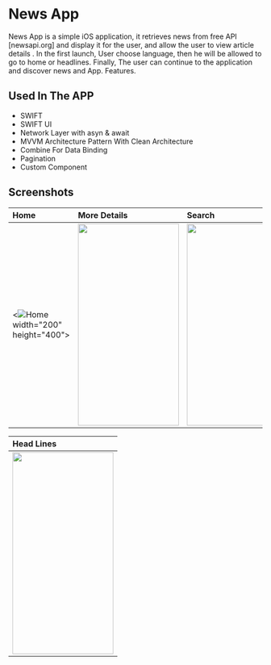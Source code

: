 # News App
News App is a simple iOS application, it retrieves news from free API [newsapi.org] and display it for the user, and allow the user to view article details . In the first launch, User choose language, then he will be allowed to go to home or headlines. Finally, The user can continue to the application and discover news and App. Features.


## Used In The APP
- SWIFT
- SWIFT UI
- Network Layer with asyn & await
- MVVM Architecture Pattern With Clean Architecture
- Combine For Data Binding
- Pagination
- Custom Component 

## Screenshots

| Home | More Details     | Search     |
| :-------- | :------- | :-------     |
| <![Home](https://github.com/Mo7amedkHAlED/News_Wave/assets/101609008/395bdbbe-adcb-46bd-94b6-416c242824ce) width="200" height="400">       | <img src="/Screenshots/More Details.png" width="200" height="400">       | <img src="/Screenshots/Search.png" width="200" height="400">       |

| Head Lines |
| :-------- | 
| <img src="/Screenshots/HeadLines.png" width="200" height="400">        |
